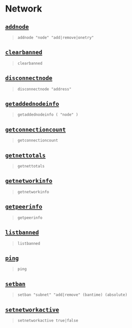 # Network
## [`addnode`](addnode.md)
> `addnode "node" "add|remove|onetry"`

## [`clearbanned`](clearbanned.md)
> `clearbanned`

## [`disconnectnode`](disconnectnode.md)
> `disconnectnode "address" `

## [`getaddednodeinfo`](getaddednodeinfo.md)
> `getaddednodeinfo ( "node" )`

## [`getconnectioncount`](getconnectioncount.md)
> `getconnectioncount`

## [`getnettotals`](getnettotals.md)
> `getnettotals`

## [`getnetworkinfo`](getnetworkinfo.md)
> `getnetworkinfo`

## [`getpeerinfo`](getpeerinfo.md)
> `getpeerinfo`

## [`listbanned`](listbanned.md)
> `listbanned`

## [`ping`](ping.md)
> `ping`

## [`setban`](setban.md)
> `setban "subnet" "add|remove" (bantime) (absolute)`

## [`setnetworkactive`](setnetworkactive.md)
> `setnetworkactive true|false`

